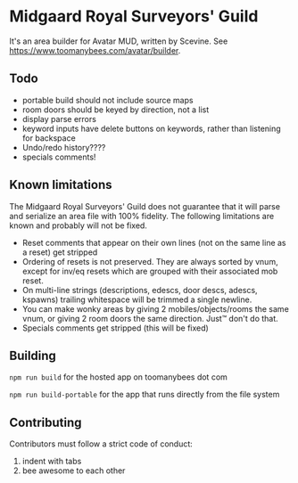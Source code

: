 # Midgaard Royal Surveyors' Guild

It's an area builder for Avatar MUD, written by Scevine. See https://www.toomanybees.com/avatar/builder.

## Todo

* portable build should not include source maps
* room doors should be keyed by direction, not a list
* display parse errors
* keyword inputs have delete buttons on keywords, rather than listening for backspace
* Undo/redo history????
* specials comments!

## Known limitations

The Midgaard Royal Surveyors' Guild does not guarantee that it will parse and serialize an area file with 100% fidelity. The following limitations are known and probably will not be fixed.

* Reset comments that appear on their own lines (not on the same line as a reset) get stripped
* Ordering of resets is not preserved. They are always sorted by vnum, except for inv/eq resets which are grouped with their associated mob reset.
* On multi-line strings (descriptions, edescs, door descs, adescs, kspawns) trailing whitespace will be trimmed a single newline.
* You can make wonky areas by giving 2 mobiles/objects/rooms the same vnum, or giving 2 room doors the same direction. Just™ don't do that.
* Specials comments get stripped (this will be fixed)

## Building

`npm run build` for the hosted app on toomanybees dot com

`npm run build-portable` for the app that runs directly from the file system

## Contributing

Contributors must follow a strict code of conduct:

1. indent with tabs
2. bee awesome to each other
